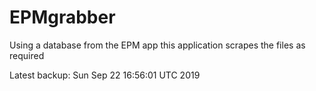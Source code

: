 # EPMgrabber
Using a database from the EPM app this application scrapes the files as required


Latest backup: Sun Sep 22 16:56:01 UTC 2019
